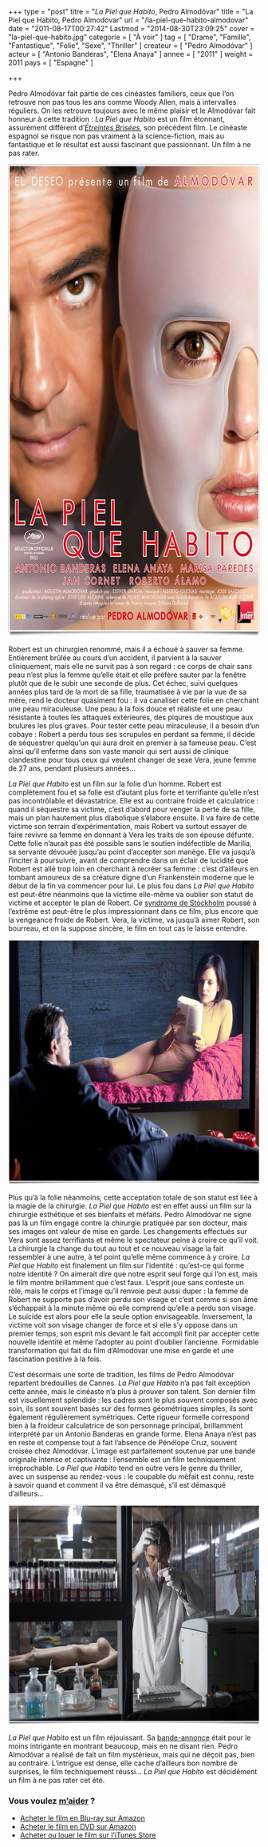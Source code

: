 +++
type = "post"
titre = "<em>La Piel que Habito</em>, Pedro Almodóvar"
title = "La Piel que Habito, Pedro Almodóvar"
url = "/la-piel-que-habito-almodovar"
date = "2011-08-17T00:27:42"
Lastmod = "2014-08-30T23:09:25"
cover = "la-piel-que-habito.jpg"
categorie = [ "À voir" ]
tag = [ "Drame", "Famille", "Fantastique", "Folie", "Sexe", "Thriller" ]
createur = [ "Pedro Almodóvar" ]
acteur = [ "Antonio Banderas", "Elena Anaya" ]
annee = [ "2011" ]
weight = 2011
pays = [ "Espagne" ]

+++

<p>Pedro Almodóvar fait partie de ces cinéastes familiers, ceux que l&rsquo;on retrouve non pas tous les ans comme Woody Allen, mais à intervalles réguliers. On les retrouve toujours avec le même plaisir et le Almodóvar fait honneur à cette tradition : <em>La Piel que Habito</em> est un film étonnant, assurément différent d&rsquo;<em><a href="/2009/05/22/etreintes-brisees-almodovar/">Étreintes Brisées</a></em>, son précédent film. Le cinéaste espagnol se risque non pas vraiment à la science-fiction, mais au fantastique et le résultat est aussi fascinant que passionnant. Un film à ne pas rater.</p>
<div style="text-align: center;"><a href="http://www.allocine.fr/film/fichefilm_gen_cfilm=124897.html"><img class="aligncenter" style="border-style: initial; border-color: initial; border-width: 0px;" src="almodovar-la-piel-que-habito.jpg" alt="Almodovar la piel que habito" width="690" height="944" border="0" /></a></div>
<p>Robert est un chirurgien renommé, mais il a échoué à sauver sa femme. Entièrement brûlée au cours d&rsquo;un accident, il parvient à la sauver cliniquement, mais elle ne survit pas à son regard : ce corps de chair sans peau n&rsquo;est plus la femme qu&rsquo;elle était et elle préfère sauter par la fenêtre plutôt que de le subir une seconde de plus. Cet échec, suivi quelques années plus tard de la mort de sa fille, traumatisée à vie par la vue de sa mère, rend le docteur quasiment fou : il va canaliser cette folie en cherchant une peau miraculeuse. Une peau à la fois douce et réaliste et une peau résistante à toutes les attaques extérieures, des piqures de moustique aux brulures les plus graves. Pour tester cette peau miraculeuse, il a besoin d&rsquo;un cobaye : Robert a perdu tous ses scrupules en perdant sa femme, il décide de séquestrer quelqu&rsquo;un qui aura droit en premier à sa fameuse peau. C&rsquo;est ainsi qu&rsquo;il enferme dans son vaste manoir qui sert aussi de clinique clandestine pour tous ceux qui veulent changer de sexe Vera, jeune femme de 27 ans, pendant plusieurs années…</p>
<p><em>La Piel que Habito</em> est un film sur la folie d&rsquo;un homme. Robert est complètement fou et sa folie est d&rsquo;autant plus forte et terrifiante qu&rsquo;elle n&rsquo;est pas incontrôlable et dévastatrice. Elle est au contraire froide et calculatrice : quand il séquestre sa victime, c&rsquo;est d&rsquo;abord pour venger la perte de sa fille, mais un plan hautement plus diabolique s&rsquo;élabore ensuite. Il va faire de cette victime son terrain d&rsquo;expérimentation, mais Robert va surtout essayer de faire revivre sa femme en donnant à Vera les traits de son épouse défunte. Cette folie n&rsquo;aurait pas été possible sans le soutien indéfectible de Marilia, sa servante dévouée jusqu&rsquo;au point d&rsquo;accepter son manège. Elle va jusqu&rsquo;à l&rsquo;inciter à poursuivre, avant de comprendre dans un éclair de lucidité que Robert est allé trop loin en cherchant à recréer sa femme : c&rsquo;est d&rsquo;ailleurs en tombant amoureux de sa créature digne d&rsquo;un Frankenstein moderne que le début de la fin va commencer pour lui. Le plus fou dans <em>La Piel que Habito</em> est peut-être néanmoins que la victime elle-même va oublier son statut de victime et accepter le plan de Robert. Ce <a href="http://fr.wikipedia.org/wiki/Syndrome_de_Stockholm">syndrome de Stockholm</a> poussé à l&rsquo;extrême est peut-être le plus impressionnant dans ce film, plus encore que la vengeance froide de Robert. Vera, la victime, va jusqu&rsquo;à aimer Robert, son bourreau, et on la suppose sincère, le film en tout cas le laisse entendre.</p>
<div style="text-align: center;"><img class="aligncenter" style="border-style: initial; border-color: initial; border-width: 0px;" src="piel-que-habito.jpg" alt="Piel que habito" width="690" height="490" border="0" /></div>
<p>Plus qu&rsquo;à la folie néanmoins, cette acceptation totale de son statut est liée à la magie de la chirurgie. <em>La Piel que Habito</em> est en effet aussi un film sur la chirurgie esthétique et ses bienfaits et méfaits. Pedro Almodóvar ne signe pas là un film engagé contre la chirurgie pratiquée par son docteur, mais ses images ont valeur de mise en garde. Les changements effectués sur Vera sont assez terrifiants et même le spectateur peine à croire ce qu&rsquo;il voit. La chirurgie la change du tout au tout et ce nouveau visage la fait ressembler à une autre, à tel point qu&rsquo;elle même commence à y croire. <em>La Piel que Habito</em> est finalement un film sur l&rsquo;identité : qu&rsquo;est-ce qui forme notre identité ? On aimerait dire que notre esprit seul forge qui l&rsquo;on est, mais le film montre brillamment que c&rsquo;est faux. L&rsquo;esprit joue sans conteste un rôle, mais le corps et l&rsquo;image qu&rsquo;il renvoie peut aussi duper : la femme de Robert ne supporte pas d&rsquo;avoir perdu son visage et c&rsquo;est comme si son âme s&rsquo;échappait à la minute même où elle comprend qu&rsquo;elle a perdu son visage. Le suicide est alors pour elle la seule option envisageable. Inversement, la victime voit son visage changer de force et si elle s&rsquo;y oppose dans un premier temps, son esprit mis devant le fait accompli finit par accepter cette nouvelle identité et même l&rsquo;adopter au point d&rsquo;oublier l&rsquo;ancienne. Formidable transformation qui fait du film d&rsquo;Almodóvar une mise en garde et une fascination positive à la fois.</p>
<p>C&rsquo;est désormais une sorte de tradition, les films de Pedro Almodóvar repartent bredouilles de Cannes. <em>La Piel que Habito</em> n&rsquo;a pas fait exception cette année, mais le cinéaste n&rsquo;a plus à prouver son talent. Son dernier film est visuellement splendide : les cadres sont le plus souvent composés avec soin, ils sont souvent basés sur des formes géométriques simples, ils sont également régulièrement symétriques. Cette rigueur formelle correspond bien à la froideur calculatrice de son personnage principal, brillamment interprété par un Antonio Banderas en grande forme. Elena Anaya n&rsquo;est pas en reste et compense tout à fait l&rsquo;absence de Pénélope Cruz, souvent croisée chez Almodóvar. L&rsquo;image est parfaitement soutenue par une bande originale intense et captivante : l&rsquo;ensemble est un film techniquement irréprochable. <em>La Piel que Habito</em> tend en outre vers le genre du thriller, avec un suspense au rendez-vous : le coupable du méfait est connu, reste à savoir quand et comment il va être démasqué, s&rsquo;il est démasqué d&rsquo;ailleurs…</p>
<div style="text-align: center;"><img class="aligncenter" style="border-style: initial; border-color: initial; border-width: 0px;" src="la-piel-que-habito-banderas.jpg" alt="La piel que habito banderas" width="690" height="440" border="0" /></div>
<p><em>La Piel que Habito</em> est un film réjouissant. Sa <a href="http://www.youtube.com/watch?v=PnKRaGjbq0c">bande-annonce</a> était pour le moins intrigante en montrant beaucoup, mais en ne disant rien. Pedro Almodóvar a réalisé de fait un film mystérieux, mais qui ne déçoit pas, bien au contraire. L&rsquo;intrigue est dense, elle cache d&rsquo;ailleurs bon nombre de surprises, le film techniquement réussi… <em>La Piel que Habito</em> est décidément un film à ne pas rater cet été.</p>
<div class="amazon">
<h3>Vous voulez <a href="/soutien/">m&rsquo;aider</a> ?</h3>
<ul>
<li><a href="http://www.amazon.fr/gp/product/B006X43CXO/ref=as_li_ss_tl?ie=UTF8&amp;tag=leblogdenic07-21&amp;linkCode=as2&amp;camp=1642&amp;creative=19458&amp;creativeASIN=B006X43CXO">Acheter le film en Blu-ray sur Amazon</a></li>
<li><a href="http://www.amazon.fr/gp/product/B005OSP5RQ/ref=as_li_ss_tl?ie=UTF8&amp;tag=leblogdenic07-21&amp;linkCode=as2&amp;camp=1642&amp;creative=19458&amp;creativeASIN=B005OSP5RQ&quot;">Acheter le film en DVD sur Amazon</a></li>
<li><a href="https://itunes.apple.com/fr/movie/la-piel-que-habito-vost/id481595150">Acheter ou louer le film sur l&rsquo;iTunes Store</a></li>
</ul>
</div>

